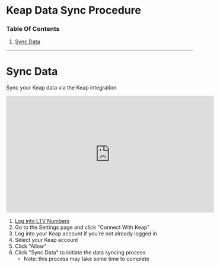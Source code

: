 # Keap Data Sync Procedure

### Table Of Contents
1. [Sync Data](https://docs.ltvnumbers.com/keap#sync-data)

---

# Sync Data

Sync your Keap data via the Keap integration

<iframe width="560" height="315" src="https://www.youtube.com/embed/6BbHYc3x8J4" title="YouTube video player" frameborder="0" allow="accelerometer; autoplay; clipboard-write; encrypted-media; gyroscope; picture-in-picture" allowfullscreen></iframe>

1. <a href="https://app.ltvnumbers.com" target="_blank">Log into LTV Numbers</a>
2. Go to the Settings page and click "Connect With Keap"
4. Log into your Keap account if you're not already logged in
5. Select your Keap account
6. Click "Allow"
7. Click "Sync Data" to initiate the data syncing process
    - Note: this process may take some time to complete
